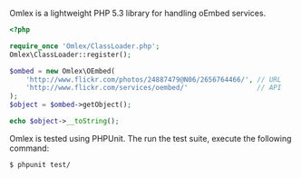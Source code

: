 Omlex is a lightweight PHP 5.3 library for handling oEmbed services.

```php
<?php

require_once 'Omlex/ClassLoader.php';
Omlex\ClassLoader::register();

$ombed = new Omlex\OEmbed(
    'http://www.flickr.com/photos/24887479@N06/2656764466/', // URL
    'http://www.flickr.com/services/oembed/'                 // API
);
$object = $ombed->getObject();

echo $object->__toString();
```

Omlex is tested using PHPUnit. The run the test suite, execute the following
command:

    $ phpunit test/
